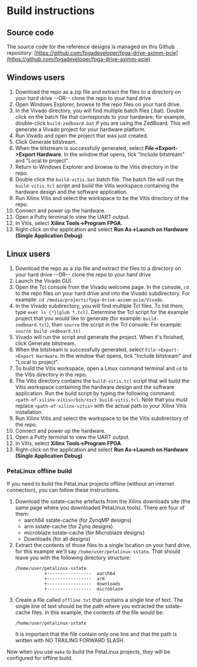 # Build instructions

## Source code

The source code for the reference designs is managed on this Github repository:
[https://github.com/fpgadeveloper/fpga-drive-aximm-pcie](https://github.com/fpgadeveloper/fpga-drive-aximm-pcie)

## Windows users

1. Download the repo as a zip file and extract the files to a directory
   on your hard drive --OR-- clone the repo to your hard drive
2. Open Windows Explorer, browse to the repo files on your hard drive.
3. In the Vivado directory, you will find multiple batch files (.bat).
   Double click on the batch file that corresponds to your hardware,
   for example, double-click `build-zedboard.bat` if you are using the ZedBoard.
   This will generate a Vivado project for your hardware platform.
4. Run Vivado and open the project that was just created.
5. Click Generate bitstream.
6. When the bitstream is successfully generated, select **File->Export->Export Hardware**.
   In the window that opens, tick "Include bitstream" and "Local to project".
7. Return to Windows Explorer and browse to the Vitis directory in the repo.
8. Double click the `build-vitis.bat` batch file. The batch file will run the
   `build-vitis.tcl` script and build the Vitis workspace containing the hardware
   design and the software application.
9. Run Xilinx Vitis and select the workspace to be the Vitis directory of the repo.
10. Connect and power up the hardware.
11. Open a Putty terminal to view the UART output.
12. In Vitis, select **Xilinx Tools->Program FPGA**.
13. Right-click on the application and select **Run As->Launch on Hardware (Single Application Debug)**

## Linux users

1. Download the repo as a zip file and extract the files to a directory
   on your hard drive --OR-- clone the repo to your hard drive
2. Launch the Vivado GUI.
3. Open the Tcl console from the Vivado welcome page. In the console, `cd` to the repo files
   on your hard drive and into the Vivado subdirectory. For example: `cd /media/projects/fpga-drive-aximm-pcie/Vivado`.
4. In the Vivado subdirectory, you will find multiple Tcl files. To list them, type `exec ls {*}[glob *.tcl]`.
   Determine the Tcl script for the example project that you would like to generate (for example: `build-zedboard.tcl`), 
   then `source` the script in the Tcl console: For example: `source build-zedboard.tcl`
5. Vivado will run the script and generate the project. When it's finished, click Generate bitstream.
6. When the bitstream is successfully generated, select `File->Export->Export Hardware`.
   In the window that opens, tick "Include bitstream" and "Local to project".
7. To build the Vitis workspace, open a Linux command terminal and `cd` to the Vitis directory in the repo.
8. The Vitis directory contains the `build-vitis.tcl` script that will build the Vitis workspace containing the hardware design and
   the software application. Run the build script by typing the following command: 
   `<path-of-xilinx-vitis>/bin/xsct build-vitis.tcl`. Note that you must replace `<path-of-xilinx-vitis>` with the 
   actual path to your Xilinx Vitis installation.
9. Run Xilinx Vitis and select the workspace to be the Vitis subdirectory of the 
   repo.
10. Connect and power up the hardware.
11. Open a Putty terminal to view the UART output.
12. In Vitis, select **Xilinx Tools->Program FPGA**.
13. Right-click on the application and select **Run As->Launch on Hardware (Single Application Debug)**

### PetaLinux offline build

If you need to build the PetaLinux projects offline (without an internet connection), you can
follow these instructions.

1. Download the sstate-cache artefacts from the Xilinx downloads site (the same page where you downloaded
   PetaLinux tools). There are four of them:
   * aarch64 sstate-cache (for ZynqMP designs)
   * arm sstate-cache (for Zynq designs)
   * microblaze sstate-cache (for Microblaze designs)
   * Downloads (for all designs)
2. Extract the contents of those files to a single location on your hard drive, for this example
   we'll say `/home/user/petalinux-sstate`. That should leave you with the following directory 
   structure:
   ```
   /home/user/petalinux-sstate
              +-----------------  aarch64
              +-----------------  arm
              +-----------------  downloads
              +-----------------  microblaze
   ```
3. Create a file called `offline.txt` that contains a single line of text. The single line of text
   should be the path where you extracted the sstate-cache files. In this example, the contents of 
   the file would be:
   ```
   /home/user/petalinux-sstate
   ```
   It is important that the file contain only one line and that the path is written with NO TRAILING 
   FORWARD SLASH.

Now when you use `make` to build the PetaLinux projects, they will be configured for offline build.


